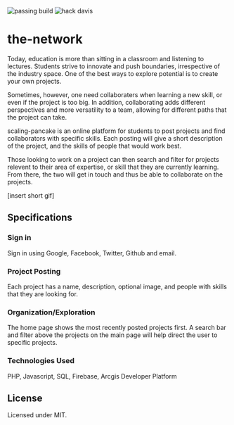 ![passing build](https://img.shields.io/badge/build-passing-brightgreen.svg)
![hack davis](https://img.shields.io/badge/HackDavis2017-hell%20yeah-brightgreen.svg)

# the-network

Today, education is more than sitting in a classroom and listening to lectures. Students strive to innovate and push boundaries, irrespective of the industry space. One of the best ways to explore potential is to create your own projects.

Sometimes, however, one need collaboraters when learning a new skill, or even if the project is too big. In addition, collaborating adds different perspectives and more versatility to a team, allowing for different paths that the project can take.

scaling-pancake is an online platform for students to post projects and find collaborators with specific skills. Each posting will give a short description of the project, and the skills of people that would work best.

Those looking to work on a project can then search and filter for projects relevent to their area of expertise, or skill that they are currently learning. From there, the two will get in touch and thus be able to collaborate on the projects.

[insert short gif]

## Specifications

### Sign in

Sign in using Google, Facebook, Twitter, Github and email.

### Project Posting

Each project has a name, description, optional image, and people with skills that they are looking for.

### Organization/Exploration

The home page shows the most recently posted projects first. A search bar and filter above the projects on the main page will help direct the user to specific projects.

### Technologies Used

PHP, Javascript, SQL, Firebase, Arcgis Developer Platform

## License

Licensed under MIT.
